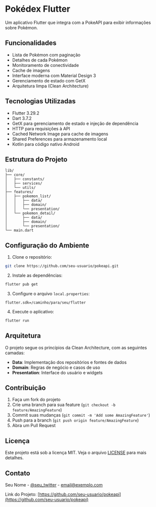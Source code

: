 # Pokédex Flutter

Um aplicativo Flutter que integra com a PokeAPI para exibir informações sobre Pokémon.

## Funcionalidades

- Lista de Pokémon com paginação
- Detalhes de cada Pokémon
- Monitoramento de conectividade
- Cache de imagens
- Interface moderna com Material Design 3
- Gerenciamento de estado com GetX
- Arquitetura limpa (Clean Architecture)

## Tecnologias Utilizadas

- Flutter 3.29.2
- Dart 3.7.2
- GetX para gerenciamento de estado e injeção de dependência
- HTTP para requisições à API
- Cached Network Image para cache de imagens
- Shared Preferences para armazenamento local
- Kotlin para código nativo Android

## Estrutura do Projeto

```
lib/
├── core/
│   ├── constants/
│   ├── services/
│   └── utils/
├── features/
│   ├── pokemon_list/
│   │   ├── data/
│   │   ├── domain/
│   │   └── presentation/
│   └── pokemon_detail/
│       ├── data/
│       ├── domain/
│       └── presentation/
└── main.dart
```

## Configuração do Ambiente

1. Clone o repositório:
```bash
git clone https://github.com/seu-usuario/pokeapi.git
```

2. Instale as dependências:
```bash
flutter pub get
```

3. Configure o arquivo `local.properties`:
```properties
flutter.sdk=/caminho/para/seu/flutter
```

4. Execute o aplicativo:
```bash
flutter run
```

## Arquitetura

O projeto segue os princípios da Clean Architecture, com as seguintes camadas:

- **Data**: Implementação dos repositórios e fontes de dados
- **Domain**: Regras de negócio e casos de uso
- **Presentation**: Interface do usuário e widgets

## Contribuição

1. Faça um fork do projeto
2. Crie uma branch para sua feature (`git checkout -b feature/AmazingFeature`)
3. Commit suas mudanças (`git commit -m 'Add some AmazingFeature'`)
4. Push para a branch (`git push origin feature/AmazingFeature`)
5. Abra um Pull Request

## Licença

Este projeto está sob a licença MIT. Veja o arquivo [LICENSE](LICENSE) para mais detalhes.

## Contato

Seu Nome - [@seu_twitter](https://twitter.com/seu_twitter) - email@exemplo.com

Link do Projeto: [https://github.com/seu-usuario/pokeapi](https://github.com/seu-usuario/pokeapi)
